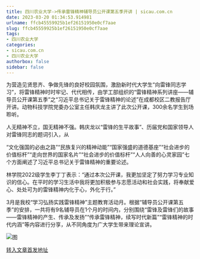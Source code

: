 ```yaml
---
title: 四川农业大学->传承雷锋精神辅导员公开课第五季开讲 | sicau.com.cn
date: 2023-03-20 01:34:53.914981
urlname: ffcb45559925b1ef26151950e0cf7aae
slug: ffcb45559925b1ef26151950e0cf7aae
tags: 
- 四川农业大学
categories:
- sicau.com.cn
- 四川农业大学
authorbox: false
sidebar: false
---
```

为营造见贤思齐、争做先锋的良好校园氛围，激励新时代大学生“向雷锋同志学习”，将雷锋精神时时牢记、代代相传，由学工部组织的“雷锋精神系列讲座——辅导员公开课第五季”之“习近平总书记关于雷锋精神的论述”在成都校区二教报告厅开讲。动物科技学院党委办公室主任韩庆龙主讲了此次公开课，300余名学生到场聆听。

人无精神不立，国无精神不强。韩庆龙以“雷锋的生平故事”、历届党和国家领导人对雷锋同志的题词引入，从
<!--more-->
“文化强国的必由之路”“民族复兴的精神动能”“国家强盛的道德基座”“社会进步的价值标杆”“走向世界的国家名片”“社会进步的价值标杆”“人人向善的心灵家园”七个方面阐述了习近平总书记关于雷锋精神的重要论述。

林学院2022级学生李丁丁表示：“通过本次公开课，我更加坚定了努力学习专业知识的信心。在平时的学习生活中我将更加积极参与志愿活动和社会实践，将奉献爱心、处处可为的雷锋精神内化于心，外化于行。”

3月是我校“学习弘扬实践雷锋精神”主题教育活动月。根据“辅导员公开课第五季”的安排，一共将有9名辅导员在1个月的时间内，分别围绕“雷锋及雷锋们的故事——雷锋精神的产生、传承及发扬”“传承雷锋精神，续写时代新篇”“雷锋精神的时代内涵”等内容进行分享，从不同角度为广大学生带来理论宣讲。

![图](https://news.sicau.edu.cn/__local/7/A1/3A/E50BF14013C35480AF64360DC7A_5308DAF5_11ACE3.png)

[转入文章首发地址](https://news.sicau.edu.cn/info/1078/71451.htm)